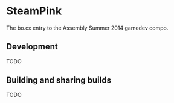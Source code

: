 # SteamPink

The bo.cx entry to the Assembly Summer 2014 gamedev compo.

## Development

TODO

## Building and sharing builds

TODO

